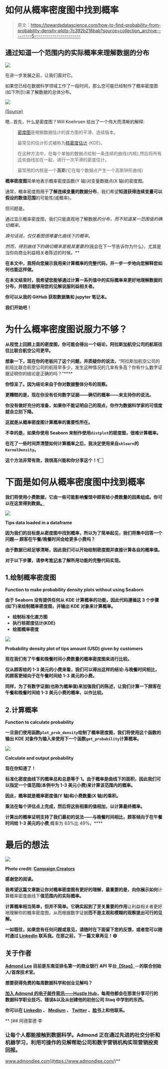 # 如何从概率密度图中找到概率

> 原文：<https://towardsdatascience.com/how-to-find-probability-from-probability-density-plots-7c392b218bab?source=collection_archive---------5----------------------->

## 通过知道一个范围内的实际概率来理解数据的分布

![](img/cd5b978bcc69d1203c85dcf8c2bf5112.png)

在进一步发展之前，让我们面对它。

如果您已经在数据科学领域工作了一段时间，那么您可能已经制作了概率密度图(如下所示)来了解数据的总体分布。

![](img/d7199e993c435874e9c81166a5bb8b2e.png)

[(Source)](/histograms-and-density-plots-in-python-f6bda88f5ac0)

嗯…首先，什么是密度图？Will Koehrsen 给出了一个伟大而清晰的解释:

> [密度图](http://serialmentor.com/dataviz/histograms-density-plots.html)是根据数据估计的直方图的平滑、连续版本。
> 
> 最常见的估计形式被称为[核密度估计](https://en.wikipedia.org/wiki/Kernel_density_estimation) (KDE)。
> 
> 在这种方法中，在每个单独的数据点绘制一条连续的曲线(内核),然后将所有这些曲线加在一起，进行一次平滑的密度估计。
> 
> 最常用的内核是一个**高斯**(它在每个数据点产生一个高斯钟形曲线)

**概率密度图**简单地表示概率密度函数(Y 轴)对变量数据点(X 轴)的密度图。

通常，概率密度图用于**了解连续变量的数据分布**，我们希望**知道获得连续变量可以假设的数值范围**的可能性(或概率)。

但问题是。

通过显示概率密度图，我们只能直观地了解数据*的分布，而不知道某一范围值的确切概率。*

*换句话说，仅仅看图很难量化曲线下的概率。*

*然而，得到曲线下的确切概率是极其重要的*(我会在下一节告诉你为什么)，尤其是当你向商业利益相关者陈述的时候。**

**在本文中，我将向您展示我用来计算概率的完整代码，并一步一步地向您解释您如何也能这样做。**

**在本文结束时，我希望您能够通过计算一系列值中的实际概率来更好地理解数据的分布，并随后能够用您的见解说服利益相关者。**

**你可以从我的 GitHub 获取数据集和 jupyter 笔记本。**

**我们开始吧！**

# **为什么概率密度图说服力不够？**

**从视觉上回顾上面的密度图，你可能会得出一个结论，阿拉斯加航空公司的航班往往比联合航空公司更早。**

**想象一下，现在你的老板问了这个问题，并质疑你的说法，**“阿拉斯加航空公司的航班比联合航空公司的航班早多少，发生这种情况的几率有多高？你有什么数字证据证明你的结论是正确的吗？”****

**你惊呆了。因为结论来自于你对数据整体分布的观察。**

**更糟糕的是，现在你没有任何数字证据——确切的概率——来支持你的说法。**

**你没有做好充分的准备，如果你不能证明自己的观点，你作为数据科学家的可信度就会立刻下降。**

**这就是从概率密度图计算概率的重要性所在。**

**不幸的是，如果你使用 Seaborn 来制作使用`distplot`的密度图，很难计算概率。**

**在花了一些时间弄清楚如何计算概率之后，我决定使用来自`sklearn`的`KernelDensity`。**

**这个方法非常有效，我很高兴能和你分享这个！👇🏻**

# **下面是如何从概率密度图中找到概率**

**我们将使用小费数据，它由一些可能影响餐馆中顾客给小费数量的因素组成。你可以在这里得到数据[。](https://github.com/admond1994/calculate-probability-from-probability-density-plots/blob/master/tips.csv)**

**![](img/a2fcfd0dca734982826a6576472e2cf0.png)**

**Tips data loaded in a dataframe**

**因为我们的目标是从密度图中找到概率，所以为了简单起见，我们将集中回答一个问题— **顾客在午餐/晚餐时间会给更多小费吗？****

**由于数据已经足够清晰，因此我们可以开始绘制密度图并直接计算各自的概率值。**

**对于以下步骤，请参考[笔记本](https://github.com/admond1994/calculate-probability-from-probability-density-plots/blob/master/cal_probability.ipynb)了解所用功能的完整代码实现。**

## **1.绘制概率密度图**

**Function to make probability density plots without using Seaborn**

**由于 Seaborn 没有提供任何从 KDE 计算概率的功能，因此代码遵循这 3 个步骤(如下)来绘制概率密度图，并输出 KDE 对象来计算概率。**

*   **绘制标准化直方图**
*   **执行核密度估计(KDE)**
*   **绘图概率密度**

**![](img/e7baa98a1b5d95d5201b4b1899e1df51.png)**

**Probability density plot of tips amount (USD) given by customers**

**现在我们有了午餐和晚餐时间小费数量的概率密度图来进行比较。**

**仅从顾客给的 1-3 美元的小费来看，我们可以得出这样的结论:与晚餐时间相比，**的顾客更倾向于在午餐时间给 1-3 美元的小费。****

**同样，为了有数字证据(也称为概率值)来加强我们的陈述，让我们计算一下顾客在午餐和晚餐时间给 1-3 美元小费的概率，以作比较。**

## **2.计算概率**

**Function to calculate probability**

**一旦我们使用函数`plot_prob_density`绘制了概率密度图，我们将使用这个函数的输出 KDE 对象作为输入来使用下一个函数`get_probability`计算概率。**

**![](img/af604baca7a33d8bb1b58ac4bdde8bd3.png)**

**Calculate and output probability**

**现在你知道了！**

**标准化密度曲线下的概率总和总是等于 1。由于概率是曲线下的面积，因此我们可以指定一个值范围(本例中为 1-3 美元小费)来计算该范围内的概率。**

**因此，概率就是概率密度值(Y 轴)和小费数量(X 轴)的乘积。**

**乘法在每个评估点上完成，然后将这些相乘的值相加，以计算最终概率。**

**计算出的概率证明支持了我们最初的说法——与晚餐时间相比，顾客倾向于在午餐时间给 1-3 美元的小费**,概率为 63%比 49%。****

# **最后的想法**

**![](img/e0b6da8237abf1fb916666a8c129a09d.png)**

**Photo credit: [Campaign Creators](http://www.campaigncreators.com/)**

**感谢您的阅读。**

**我希望这篇文章能让你对概率密度图有更好的理解，最重要的是，向你展示如何**计算概率密度曲线下**值范围内的实际概率。**

**计算概率相当简单，但并不简单。它确实起到了至关重要的作用**让利益相关者更好地理解你的概率密度图，从而根据数字证据**而不是主观和模糊的观察提出可行的见解。**

**一如既往，如果您有任何问题或意见，请随时在下面留下您的反馈，或者您可以随时通过 [LinkedIn](https://www.linkedin.com/in/admond1994/) 联系我。在那之前，下一篇文章再见！😄**

## **关于作者**

**[**Admond Lee**](https://www.linkedin.com/in/admond1994/) 目前是东南亚排名第一的商业银行 API 平台[**【Staq】**](https://www.trystaq.com)**—**的联合创始人/首席技术官。**

**想要获得免费的每周数据科学和创业见解吗？**

**[**加入 Admond 的电子邮件简讯——Hustle Hub**](https://bit.ly/3pGF8jv)，每周他都会在那里分享可行的数据科学职业技巧、错误&以及从创建他的初创公司 Staq 中学到的东西。**

**你可以在 [LinkedIn](https://www.linkedin.com/in/admond1994/) 、 [Medium](https://medium.com/@admond1994) 、 [Twitter](https://twitter.com/admond1994) 、[脸书](https://www.facebook.com/admond1994)上和他联系。**

**[](https://www.admondlee.com/) [## 阿德蒙德·李

### 让每个人都能接触到数据科学。Admond 正在通过先进的社交分析和机器学习，利用可操作的见解帮助公司和数字营销机构实现营销投资回报。

www.admondlee.com](https://www.admondlee.com/)**